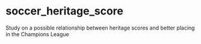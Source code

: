 # soccer_heritage_score
Study on a possible relationship between heritage scores and better placing in the Champions League
